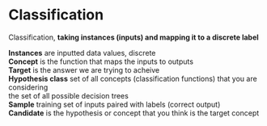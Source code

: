 # Classification
Classification, **taking instances (inputs) and mapping it to a discrete label**

**Instances** are inputted data values, discrete<br>
**Concept** is the function that maps the inputs to outputs<br>
**Target** is the answer we are trying to acheive<br>
**Hypothesis class** set of all concepts (classification functions) that you are considering<br>
the set of all possible decision trees<br>
**Sample** training set of  inputs paired with labels (correct output)<br>
**Candidate** is the hypothesis or concept that you think is the target concept
